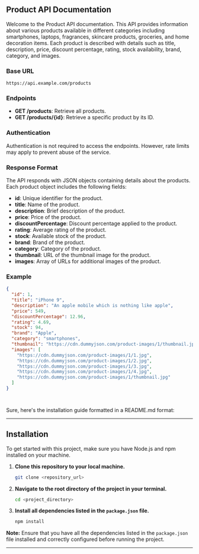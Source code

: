 ## Product API Documentation

Welcome to the Product API documentation. This API provides information about various products available in different categories including smartphones, laptops, fragrances, skincare products, groceries, and home decoration items. Each product is described with details such as title, description, price, discount percentage, rating, stock availability, brand, category, and images.

### Base URL

```
https://api.example.com/products
```

### Endpoints

- **GET /products**: Retrieve all products.
- **GET /products/{id}**: Retrieve a specific product by its ID.

### Authentication

Authentication is not required to access the endpoints. However, rate limits may apply to prevent abuse of the service.

### Response Format

The API responds with JSON objects containing details about the products. Each product object includes the following fields:

- **id**: Unique identifier for the product.
- **title**: Name of the product.
- **description**: Brief description of the product.
- **price**: Price of the product.
- **discountPercentage**: Discount percentage applied to the product.
- **rating**: Average rating of the product.
- **stock**: Available stock of the product.
- **brand**: Brand of the product.
- **category**: Category of the product.
- **thumbnail**: URL of the thumbnail image for the product.
- **images**: Array of URLs for additional images of the product.

### Example

```json
{
  "id": 1,
  "title": "iPhone 9",
  "description": "An apple mobile which is nothing like apple",
  "price": 549,
  "discountPercentage": 12.96,
  "rating": 4.69,
  "stock": 94,
  "brand": "Apple",
  "category": "smartphones",
  "thumbnail": "https://cdn.dummyjson.com/product-images/1/thumbnail.jpg",
  "images": [
    "https://cdn.dummyjson.com/product-images/1/1.jpg",
    "https://cdn.dummyjson.com/product-images/1/2.jpg",
    "https://cdn.dummyjson.com/product-images/1/3.jpg",
    "https://cdn.dummyjson.com/product-images/1/4.jpg",
    "https://cdn.dummyjson.com/product-images/1/thumbnail.jpg"
  ]
}




```







Sure, here's the installation guide formatted in a README.md format:

---

## Installation

To get started with this project, make sure you have Node.js and npm installed on your machine.

1. **Clone this repository to your local machine.**
   ```bash
   git clone <repository_url>
   ```

2. **Navigate to the root directory of the project in your terminal.**
   ```bash
   cd <project_directory>
   ```

3. **Install all dependencies listed in the `package.json` file.**
   ```bash
   npm install
   ```

**Note:** Ensure that you have all the dependencies listed in the `package.json` file installed and correctly configured before running the project.

--- 
